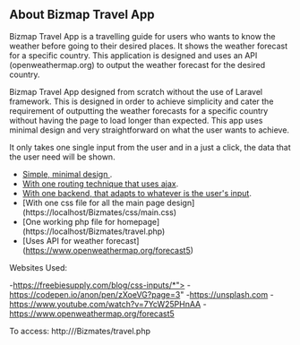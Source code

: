 ## About Bizmap Travel App

Bizmap Travel App is a travelling guide for users who wants to know the weather before going to their desired places. It shows the weather forecast for a specific country. This application is designed and uses an API (openweathermap.org) to output the weather forecast for the desired country. 

Bizmap Travel App designed from scratch without the use of Laravel framework. This is designed in order to achieve simplicity and cater the requirement of outputting the weather forecasts for a specific country without having the page to load longer than expected. This app uses minimal design and very straightforward on what the user wants to achieve. 

It only takes one single input from the user and in a just a click, the data that the user need will be shown.

- [Simple, minimal design ](https://freebiesupply.com/blog/css-inputs/*).
- [With one routing technique that uses ajax](https://localhost/Bizmates/includes/doFunction).
- [With one backend, that adapts to whatever is the user's input](https://localhost/Bizmates/includes/checkFunction).
- [With one css file for all the main page design] (https://localhost/Bizmates/css/main.css)
- [One working php file for homepage] (https://localhost/Bizmates/travel.php)
- [Uses API for weather forecast] (https://www.openweathermap.org/forecast5)

Websites Used:

-https://freebiesupply.com/blog/css-inputs/*">
-https://codepen.io/anon/pen/zXoeVG?page=3"
-https://unsplash.com
-https://www.youtube.com/watch?v=7YcW25PHnAA
-https://www.openweathermap.org/forecast5

To access:
http://<ipaddress>/Bizmates/travel.php